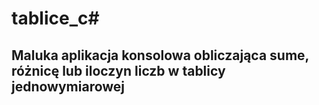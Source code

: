 # tablice_c#
## Maluka aplikacja konsolowa obliczająca sume, różnicę lub iloczyn liczb w tablicy jednowymiarowej
